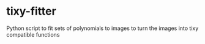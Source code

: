 # tixy-fitter
Python script to fit sets of polynomials to images to turn the images into tixy compatible functions
